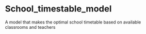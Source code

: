 # School_timestable_model
A model that makes the optimal school timetable based on available classrooms and teachers
